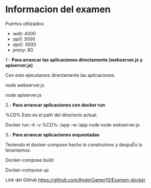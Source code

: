 # Informacion del examen

Puertos utilizados:
  - *web*: 4000
  - *api1*: 3000
  - *api2*: 3000
  - *proxy*: 80

1.- **Para arrancar las aplicaciones directamente (webserver.js y apiserver.js)**

Con esto ejecutamos directamente las aplicaciones.

node webserver.js

node apiserver.js

2.- **Para arrancar aplicaciones con docker run**

%CD% Esto es el path del directorio actual.

Docker run –it –v %CD%: /app –w /app node node webserver.js

3.- **Para arrancar aplicaciones orquestadas**

Teniendo el docker-compose hecho lo construimos y despuÈs lo levantamos.

Docker-compose build

Docker-compose up

Link del Github
https://github.com/AnderGamer10/Examen-docker 
